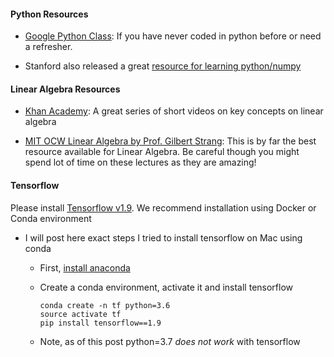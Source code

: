 #### Python Resources

* [Google Python Class](https://developers.google.com/edu/python/): If you have never coded in python before or need a refresher. 

* Stanford also released a great [resource for learning python/numpy](http://cs231n.github.io/python-numpy-tutorial/)


#### Linear Algebra Resources

* [Khan Academy](https://www.khanacademy.org/math/linear-algebra): A great series of short videos on key concepts on linear algebra

* [MIT OCW Linear Algebra by Prof. Gilbert Strang](https://ocw.mit.edu/courses/mathematics/18-06-linear-algebra-spring-2010/video-lectures/): This is by far the best resource available for Linear Algebra. Be careful though you might spend lot of time on these lectures as they are amazing!


#### Tensorflow
Please install [Tensorflow v1.9](https://www.tensorflow.org/install/). We recommend installation using Docker or Conda environment

* I will post here exact steps I tried to install tensorflow on Mac using conda
  * First, [install anaconda](https://www.anaconda.com/download/#macos)
  * Create a conda environment, activate it and install tensorflow

    ```
    conda create -n tf python=3.6
    source activate tf
    pip install tensorflow==1.9
    ```
  * Note, as of this post python=3.7 *does not work* with tensorflow
